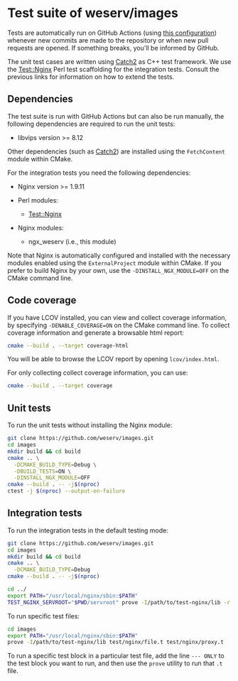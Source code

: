 # Test suite of weserv/images

Tests are automatically run on GitHub Actions (using
[this configuration](../.github/workflows/ci.yml)) whenever new commits are
made to the repository or when new pull requests are opened. If something
breaks, you'll be informed by GitHub.

The unit test cases are written using
[Catch2](https://github.com/catchorg/Catch2) as C++ test framework. We use the
[Test::Nginx](https://metacpan.org/pod/Test::Nginx::Socket) Perl test
scaffolding for the integration tests. Consult the previous links for
information on how to extend the tests.

## Dependencies

The test suite is run with GitHub Actions but can also be run manually, the
following dependencies are required to run the unit tests:

* libvips version >= 8.12

Other dependencies (such as [Catch2](https://github.com/catchorg/Catch2)) are
installed using the `FetchContent` module within CMake.

For the integration tests you need the following dependencies:

* Nginx version >= 1.9.11

* Perl modules:
    * [Test::Nginx](https://metacpan.org/pod/Test::Nginx::Socket)

* Nginx modules:
    * ngx_weserv (i.e., this module)

Note that Nginx is automatically configured and installed with the necessary
modules enabled using the `ExternalProject` module within CMake. If you prefer
to build Nginx by your own, use the `-DINSTALL_NGX_MODULE=OFF` on the CMake
command line.

## Code coverage

If you have LCOV installed, you can view and collect coverage information,
by specifying `-DENABLE_COVERAGE=ON` on the CMake command line. To collect
coverage information and generate a browsable html report:

```bash
cmake --build . --target coverage-html
```

You will be able to browse the LCOV report by opening `lcov/index.html`.

For only collecting collect coverage information, you can use:

```bash
cmake --build . --target coverage
```

## Unit tests

To run the unit tests without installing the Nginx module:

```bash
git clone https://github.com/weserv/images.git
cd images
mkdir build && cd build
cmake .. \
  -DCMAKE_BUILD_TYPE=Debug \
  -DBUILD_TESTS=ON \
  -DINSTALL_NGX_MODULE=OFF
cmake --build . -- -j$(nproc)
ctest -j $(nproc) --output-on-failure
```

## Integration tests

To run the integration tests in the default testing mode:

```bash
git clone https://github.com/weserv/images.git
cd images
mkdir build && cd build
cmake .. \
  -DCMAKE_BUILD_TYPE=Debug
cmake --build . -- -j$(nproc)

cd ../
export PATH="/usr/local/nginx/sbin:$PATH"
TEST_NGINX_SERVROOT="$PWD/servroot" prove -I/path/to/test-nginx/lib -r test/nginx
```

To run specific test files:

```bash
cd images
export PATH="/usr/local/nginx/sbin:$PATH"
prove -I/path/to/test-nginx/lib test/nginx/file.t test/nginx/proxy.t
```

To run a specific test block in a particular test file, add the line
`--- ONLY` to the test block you want to run, and then use the `prove`
utility to run that `.t` file.
